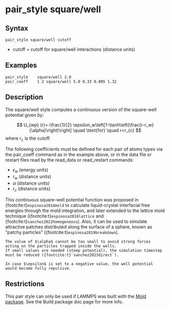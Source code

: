 # pair_style square/well

## Syntax
```
pair_style square/well cutoff
```

- cutoff = cutoff for square/well interactions (distance units)

## Examples
```
pair_style    square/well 2.0 
pair_coeff    1 2 square/well 5.0 0.33 0.005 1.32
```

## Description

The square/well style computes a continuous version of the square-well potential given by:

$$
	U_{wp} (r)=-\frac{1}{2} \epsilon_w\left[1-\tanh\left(\frac{r-r_w}{\alpha}\right)\right]   \quad \text{for} \quad r<r_{c}
$$
where $r_{c}$ is the cutoff.

The following coefficients must be defined for each pair of atoms types via the pair_coeff command as in the example above, or in the data file or restart files read by the read_data or read_restart commands:

-  $\epsilon_w$ (energy units)
-  $r_{w}$ (distance units)
-  $\alpha$ (distance units)
-  $r_{c}$ (distance units)

This continuous square-well potential function was proposed in {footcite:t}`espinosa2014mold` to calculate liquid-crystal interfacial free energies through the mold integration, and later extended to the lattice mold technique ({footcite:t}`espinosa2016lattice` and {footcite:t}`sanchez2022homogeneous`). Also, it can be used to simulate attractive patches distributed along the surface of a sphere, known as “patchy particles” ({footcite:t}`espinosa2019breakdown`).


````{warning}
The value of $\alpha$ cannot be too small to avoid strong forces acting on the particles trapped inside the wells.
If small values are needed (steep potential), the simulation timestep must be reduced ({footcite:t}`sanchez2023direct`).
````

````{note}
In case $\epsilon$ is set to a negative value, the well potential would become fully repulsive.
````

## Restrictions

This pair style can only be used if LAMMPS was built with the [Mold package](https://github.com/AndresRTejedor/Mold). See the Build package doc page for more info.


```{footbibliography}

```
